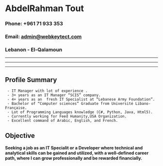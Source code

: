 # **AbdelRahman Tout**

### Phone: +961 71 933 353 
### Email: admin@webkeytect.com
### Lebanon - El-Qalamoun

---
---
---

## **Profile Summary**

     - IT Manager with lot of experience . 
     - 3+ years as an IT Manager “SCIS” company.
     - 4+ years as an  fresh IT Specialist at “Lebanese Army Foundation”. 
     - Bachelor of “Computer sciences” Graduate from Université Libano-Française. 
     - Lot of Programming Languages knowledge (C#, Python, Java, Html5).  
     - Currently working for Feed Humanity,USA Organization.
     - Excellent command of Arabic, English, and French.  

## **Objective**

#### Seeking a job as an IT Specialit or a Developer where technical and analytical skills can be gained and utilized, with a well-defined career path, where I can grow professionally and be rewarded financially. 



     
     
